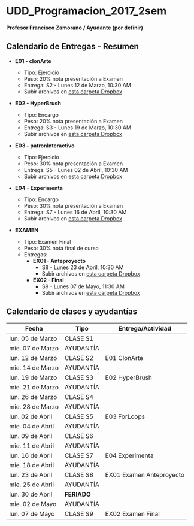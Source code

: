 # UDD_Programacion_2017_2sem
**Profesor Francisco Zamorano / Ayudante (por definir)**

## Calendario de Entregas - Resumen
* **E01 - clonArte**
  * Tipo: Ejercicio
  * Peso: 20% nota presentación a Examen
  * Entrega: S2 - Lunes 12 de Marzo, 10:30 AM
  * Subir archivos en [esta carpeta Dropbox](https://www.dropbox.com/request/CL4dZLEXiOL2k60VdsMC)


* **E02 - HyperBrush**
  * Tipo: Encargo
  * Peso: 20% nota presentación a Examen
  * Entrega: S3 - Lunes 19 de Marzo, 10:30 AM
  * Subir archivos en [esta carpeta Dropbox](https://www.dropbox.com/request/33OfZK3xQVq3Ik40UBRq)


* **E03 - patronInteractivo**
  * Tipo: Ejercicio
  * Peso: 30% nota presentación a Examen
  * Entrega: S5 - Lunes 02 de Abril, 10:30 AM
  * Subir archivos en [esta carpeta Dropbox](https://www.dropbox.com/request/TJ6KhNTsNkMCNPPRcTFC)


* **E04 - Experimenta**
  * Tipo: Encargo
  * Peso: 30% nota presentación a Examen
  * Entrega: S7 - Lunes 16 de Abril, 10:30 AM
  * Subir archivos en [esta carpeta Dropbox](https://www.dropbox.com/request/bNG8s1kUNmuha5GU8pZx)


* **EXAMEN**
  * Tipo: Examen Final
  * Peso: 30% nota final de curso
  * Entregas:
    * **EX01 - Anteproyecto**
      * S8 - Lunes 23 de Abril, 10:30 AM
      * Subir archivos en [esta carpeta Dropbox](https://www.dropbox.com/request/tSYkKijiBQlj2q0hHHK3)
    * **EX02 - Final**
      * S9 - Lunes 07 de Mayo, 11:30 AM
      * Subir archivos en [esta carpeta Dropbox](https://www.dropbox.com/request/baex2vwiVaO7QVa0aZzP)


## Calendario de clases y ayudantías


Fecha | Tipo | Entrega/Actividad
------------ | ------------- | ---
lun. 05 de Marzo	| CLASE	S1	|
mie. 07 de Marzo	| AYUDANTÍA	|
lun. 12 de Marzo	| CLASE	S2	| E01 ClonArte
mie. 14 de Marzo	| AYUDANTÍA	|
lun. 19 de Marzo	| CLASE	S3	| E02 HyperBrush
mie. 21 de Marzo	| AYUDANTÍA	|
lun. 26 de Marzo	| CLASE	S4	|
mie. 28 de Marzo	| AYUDANTÍA	|
lun. 02 de Abril	| CLASE	S5	| E03 ForLoops
mie. 04 de Abril	| AYUDANTÍA	|
lun. 09 de Abril	| CLASE	S6	|
mie. 11 de Abril	| AYUDANTÍA	|
lun. 16 de Abril	| CLASE	S7	| E04 Experimenta
mie. 18 de Abril	| AYUDANTÍA	|
lun. 23 de Abril	| CLASE	S8	| EX01 Examen Anteproyecto
mie. 25 de Abril	| AYUDANTÍA	|
lun. 30 de Abril	| **FERIADO**	|
mie. 02 de Mayo	| AYUDANTÍA	|
lun. 07 de Mayo	| CLASE	S9	| EX02 Examen Final
